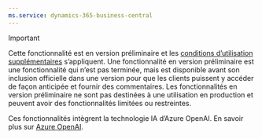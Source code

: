 ```yaml
---
ms.service: dynamics-365-business-central
---
```

> [!IMPORTANT]
> Cette fonctionnalité est en version préliminaire et les [conditions d’utilisation supplémentaires](https://go.microsoft.com/fwlink/?linkid=2189520) s’appliquent. Une fonctionnalité en version préliminaire est une fonctionnalité qui n’est pas terminée, mais est disponible avant son inclusion officielle dans une version pour que les clients puissent y accéder de façon anticipée et fournir des commentaires. Les fonctionnalités en version préliminaire ne sont pas destinées à une utilisation en production et peuvent avoir des fonctionnalités limitées ou restreintes.
>
> Ces fonctionnalités intègrent la technologie IA d’Azure OpenAI. En savoir plus sur [Azure OpenAI](/legal/cognitive-services/openai/transparency-note).
